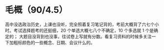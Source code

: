 # 毛概（90/4.5）
高中没选政治历史，上课也没听，完全照着复习笔记背的，考前大概背了六七个小时。考试选择题考的还挺细，20 个单选大概七八个不确定，10 个多选就 1 个是确定的；
大题目没背到也没事，往试卷上写就有分数。看复习资料的时候多关注一下加粗标颜色的一些概念、日期、会议什么的。
